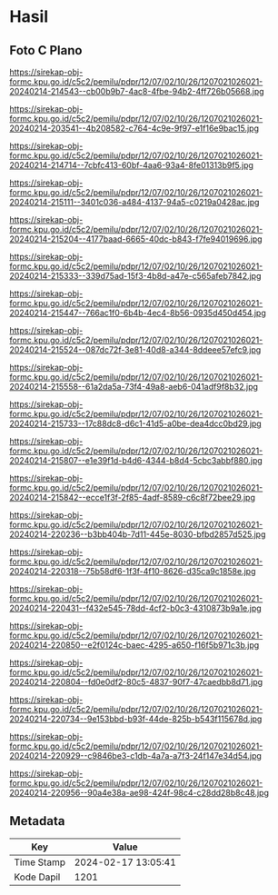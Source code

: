 # Hasil

## Foto C Plano

https://sirekap-obj-formc.kpu.go.id/c5c2/pemilu/pdpr/12/07/02/10/26/1207021026021-20240214-214543--cb00b9b7-4ac8-4fbe-94b2-4ff726b05668.jpg

https://sirekap-obj-formc.kpu.go.id/c5c2/pemilu/pdpr/12/07/02/10/26/1207021026021-20240214-203541--4b208582-c764-4c9e-9f97-e1f16e9bac15.jpg

https://sirekap-obj-formc.kpu.go.id/c5c2/pemilu/pdpr/12/07/02/10/26/1207021026021-20240214-214714--7cbfc413-60bf-4aa6-93a4-8fe01313b9f5.jpg

https://sirekap-obj-formc.kpu.go.id/c5c2/pemilu/pdpr/12/07/02/10/26/1207021026021-20240214-215111--3401c036-a484-4137-94a5-c0219a0428ac.jpg

https://sirekap-obj-formc.kpu.go.id/c5c2/pemilu/pdpr/12/07/02/10/26/1207021026021-20240214-215204--4177baad-6665-40dc-b843-f7fe94019696.jpg

https://sirekap-obj-formc.kpu.go.id/c5c2/pemilu/pdpr/12/07/02/10/26/1207021026021-20240214-215333--339d75ad-15f3-4b8d-a47e-c565afeb7842.jpg

https://sirekap-obj-formc.kpu.go.id/c5c2/pemilu/pdpr/12/07/02/10/26/1207021026021-20240214-215447--766ac1f0-6b4b-4ec4-8b56-0935d450d454.jpg

https://sirekap-obj-formc.kpu.go.id/c5c2/pemilu/pdpr/12/07/02/10/26/1207021026021-20240214-215524--087dc72f-3e81-40d8-a344-8ddeee57efc9.jpg

https://sirekap-obj-formc.kpu.go.id/c5c2/pemilu/pdpr/12/07/02/10/26/1207021026021-20240214-215558--61a2da5a-73f4-49a8-aeb6-041adf9f8b32.jpg

https://sirekap-obj-formc.kpu.go.id/c5c2/pemilu/pdpr/12/07/02/10/26/1207021026021-20240214-215733--17c88dc8-d6c1-41d5-a0be-dea4dcc0bd29.jpg

https://sirekap-obj-formc.kpu.go.id/c5c2/pemilu/pdpr/12/07/02/10/26/1207021026021-20240214-215807--e1e39f1d-b4d6-4344-b8d4-5cbc3abbf880.jpg

https://sirekap-obj-formc.kpu.go.id/c5c2/pemilu/pdpr/12/07/02/10/26/1207021026021-20240214-215842--ecce1f3f-2f85-4adf-8589-c6c8f72bee29.jpg

https://sirekap-obj-formc.kpu.go.id/c5c2/pemilu/pdpr/12/07/02/10/26/1207021026021-20240214-220236--b3bb404b-7d11-445e-8030-bfbd2857d525.jpg

https://sirekap-obj-formc.kpu.go.id/c5c2/pemilu/pdpr/12/07/02/10/26/1207021026021-20240214-220318--75b58df6-1f3f-4f10-8626-d35ca9c1858e.jpg

https://sirekap-obj-formc.kpu.go.id/c5c2/pemilu/pdpr/12/07/02/10/26/1207021026021-20240214-220431--f432e545-78dd-4cf2-b0c3-4310873b9a1e.jpg

https://sirekap-obj-formc.kpu.go.id/c5c2/pemilu/pdpr/12/07/02/10/26/1207021026021-20240214-220850--e2f0124c-baec-4295-a650-f16f5b971c3b.jpg

https://sirekap-obj-formc.kpu.go.id/c5c2/pemilu/pdpr/12/07/02/10/26/1207021026021-20240214-220804--fd0e0df2-80c5-4837-90f7-47caedbb8d71.jpg

https://sirekap-obj-formc.kpu.go.id/c5c2/pemilu/pdpr/12/07/02/10/26/1207021026021-20240214-220734--9e153bbd-b93f-44de-825b-b543f115678d.jpg

https://sirekap-obj-formc.kpu.go.id/c5c2/pemilu/pdpr/12/07/02/10/26/1207021026021-20240214-220929--c9846be3-c1db-4a7a-a7f3-24f147e34d54.jpg

https://sirekap-obj-formc.kpu.go.id/c5c2/pemilu/pdpr/12/07/02/10/26/1207021026021-20240214-220956--90a4e38a-ae98-424f-98c4-c28dd28b8c48.jpg


## Metadata

| Key        | Value               |
| ---------- | ------------------- |
| Time Stamp | 2024-02-17 13:05:41 |
| Kode Dapil | 1201                |



